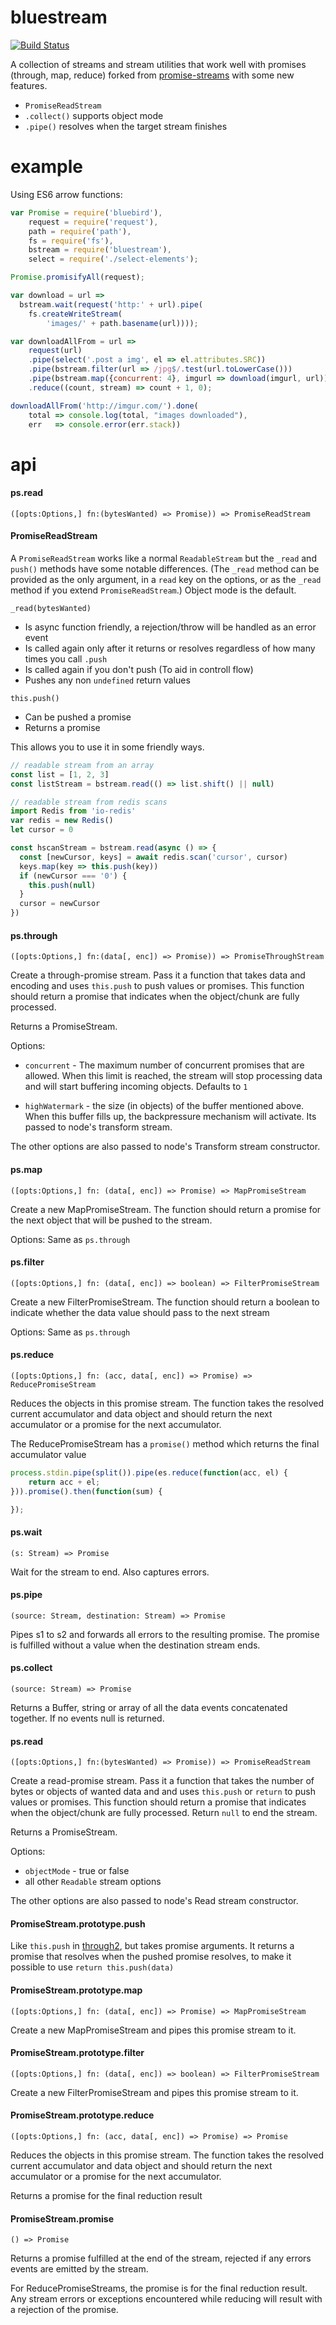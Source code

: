 # bluestream

[![Build Status](https://travis-ci.org/bustle/bluestream.svg?branch=master)](https://travis-ci.org/bustle/bluestream)

A collection of streams and stream utilities that work well with promises (through, map, reduce) forked from [promise-streams](https://github.com/spion/promise-streams) with some new features.

- `PromiseReadStream`
- `.collect()` supports object mode
- `.pipe()` resolves when the target stream finishes

# example

Using ES6 arrow functions:

```js
var Promise = require('bluebird'),
    request = require('request'),
    path = require('path'),
    fs = require('fs'),
    bstream = require('bluestream'),
    select = require('./select-elements');

Promise.promisifyAll(request);

var download = url =>
  bstream.wait(request('http:' + url).pipe(
    fs.createWriteStream(
        'images/' + path.basename(url))));

var downloadAllFrom = url =>
    request(url)
    .pipe(select('.post a img', el => el.attributes.SRC))
    .pipe(bstream.filter(url => /jpg$/.test(url.toLowerCase()))
    .pipe(bstream.map({concurrent: 4}, imgurl => download(imgurl, url)))
    .reduce((count, stream) => count + 1, 0);

downloadAllFrom('http://imgur.com/').done(
    total => console.log(total, "images downloaded"),
    err   => console.error(err.stack))
```


# api

#### ps.read

`([opts:Options,] fn:(bytesWanted) => Promise)) => PromiseReadStream`

#### PromiseReadStream

A `PromiseReadStream` works like a normal `ReadableStream` but the `_read` and `push()` methods have some notable differences. (The `_read` method can be provided as the only argument, in a `read` key on the options, or as the `_read` method if you extend `PromiseReadStream`.) Object mode is the default.

`_read(bytesWanted)`
- Is async function friendly, a rejection/throw will be handled as an error event
- Is called again only after it returns or resolves regardless of how many times you call `.push`
- Is called again if you don't push (To aid in controll flow)
- Pushes any non `undefined` return values

`this.push()`
- Can be pushed a promise
- Returns a promise


This allows you to use it in some friendly ways.

```js
// readable stream from an array
const list = [1, 2, 3]
const listStream = bstream.read(() => list.shift() || null)

// readable stream from redis scans
import Redis from 'io-redis'
var redis = new Redis()
let cursor = 0

const hscanStream = bstream.read(async () => {
  const [newCursor, keys] = await redis.scan('cursor', cursor)
  keys.map(key => this.push(key))
  if (newCursor === '0') {
    this.push(null)
  }
  cursor = newCursor
})

```

#### ps.through

`([opts:Options,] fn:(data[, enc]) => Promise)) => PromiseThroughStream`

Create a through-promise stream. Pass it a function that takes data and
encoding and uses `this.push` to push values or promises. This function should
return a promise that indicates when the object/chunk are fully processed.

Returns a PromiseStream.

Options:

  * `concurrent` - The maximum number of concurrent promises that are allowed.
    When this limit is reached, the stream will stop processing data and will
    start buffering incoming objects. Defaults to `1`

  * `highWatermark` - the size (in objects) of the buffer mentioned above. When
    this buffer fills up, the backpressure mechanism will activate. Its passed
    to node's transform stream.

The other options are also passed to node's Transform stream constructor.

#### ps.map

`([opts:Options,] fn: (data[, enc]) => Promise) => MapPromiseStream`

Create a new MapPromiseStream. The function should return a promise for the
next object that will be pushed to the stream.

Options: Same as `ps.through`

#### ps.filter

`([opts:Options,] fn: (data[, enc]) => boolean) => FilterPromiseStream`

Create a new FilterPromiseStream. The function should return a boolean to
indicate whether the data value should pass to the next stream

Options: Same as `ps.through`

#### ps.reduce

`([opts:Options,] fn: (acc, data[, enc]) => Promise) => ReducePromiseStream`

Reduces the objects in this promise stream. The function takes the resolved
current accumulator and data object and should return the next accumulator
or a promise for the next accumulator.

The ReducePromiseStream has a `promise()` method which returns the final
accumulator value

```js
process.stdin.pipe(split()).pipe(es.reduce(function(acc, el) {
    return acc + el;
})).promise().then(function(sum) {

});
```

#### ps.wait

`(s: Stream) => Promise`

Wait for the stream to end. Also captures errors.

#### ps.pipe

`(source: Stream, destination: Stream) => Promise`

Pipes s1 to s2 and forwards all errors to the resulting promise. The promise is
fulfilled without a value when the destination stream ends.

#### ps.collect

`(source: Stream) => Promise`

Returns a Buffer, string or array of all the data events concatenated together. If no events null is returned.

#### ps.read

`([opts:Options,] fn:(bytesWanted) => Promise)) => PromiseReadStream`

Create a read-promise stream. Pass it a function that takes the number of bytes or objects of wanted data and and uses `this.push` or `return` to push values or promises. This function should
return a promise that indicates when the object/chunk are fully processed. Return `null` to end the stream.

Returns a PromiseStream.

Options:
  * `objectMode` - true or false
  * all other `Readable` stream options

The other options are also passed to node's Read stream constructor.


#### PromiseStream.prototype.push

Like `this.push` in [through2](//github.com/rvagg/through2), but takes promise
arguments. It returns a promise that resolves when the pushed promise resolves,
to make it possible to use `return this.push(data)`

#### PromiseStream.prototype.map

`([opts:Options,] fn: (data[, enc]) => Promise) => MapPromiseStream`

Create a new MapPromiseStream and pipes this promise stream to it.

#### PromiseStream.prototype.filter

`([opts:Options,] fn: (data[, enc]) => boolean) => FilterPromiseStream`

Create a new FilterPromiseStream and pipes this promise stream to it.

#### PromiseStream.prototype.reduce

`([opts:Options,] fn: (acc, data[, enc]) => Promise) => Promise`

Reduces the objects in this promise stream. The function takes the resolved
current accumulator and data object and should return the next accumulator
or a promise for the next accumulator.

Returns a promise for the final reduction result

#### PromiseStream.promise

`() => Promise`

Returns a promise fulfilled at the end of the stream, rejected if any errors
events are emitted by the stream.

For ReducePromiseStreams, the promise is for the final reduction result. Any
stream errors or exceptions encountered while reducing will result with a
rejection of the promise.

